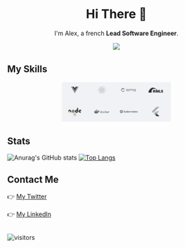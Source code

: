 
<h1 align=center>Hi There 👋</h1>

<p align=center>
  I'm Alex, a french <strong>Lead Software Engineer</strong>.
</p>

<p align=center>
<img width="25%" src="https://avatars.githubusercontent.com/u/1835726?v=4"></img>
</p>


## My Skills
<p align=center>
<img src="skills.png" width="50%"></img>
</p>

## Stats

![Anurag's GitHub stats](https://github-readme-stats.vercel.app/api?username=alxlion&theme=dracula)
[![Top Langs](https://github-readme-stats.vercel.app/api/top-langs/?username=alxlion&theme=dracula)](https://github.com/anuraghazra/github-readme-stats)

## Contact Me

:point_right: [My Twitter](https://twitter.com/_alxlion)<br><br>
:point_right: [My LinkedIn](https://www.linkedin.com/in/alion)<br><br>

![visitors](https://visitor-badge.glitch.me/badge?page_id=alxlion.alxlion)
